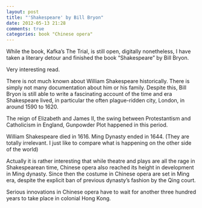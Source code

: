 ```yaml
---
layout: post
title: "'Shakespeare' by Bill Bryon"
date: 2012-05-13 21:28
comments: true
categories: book "Chinese opera"
---
```


While the book, Kafka’s The Trial, is still open, digitally nonetheless, I have taken a literary detour and finished the book “Shakespeare” by Bill Bryon.


Very interesting read.


There is not much known about William Shakespeare historically. There is simply not many documentation about him or his family. Despite this, Bill Bryon is still able to write a fascinating account of the time and era Shakespeare lived, in particular the often plague-ridden city, London, in around 1590 to 1620. 


The reign of Elizabeth and James II, the swing between Protestantism and Catholicism in England, Gunpowder Plot happened in this period.


William Shakespeare died in 1616. Ming Dynasty ended in 1644. (They are totally irrelevant. I just like to compare what is happening on the other side of the world)


Actually it is rather interesting that while theatre and plays are all the rage in Shakespearean time, Chinese opera also reached its height in development in Ming dynasty. Since then the costume in Chinese opera are set in Ming era, despite the explicit ban of previous dynasty’s fashion by the Qing court. 


Serious innovations in Chinese opera have to wait for another three hundred years to take place in colonial Hong Kong.

